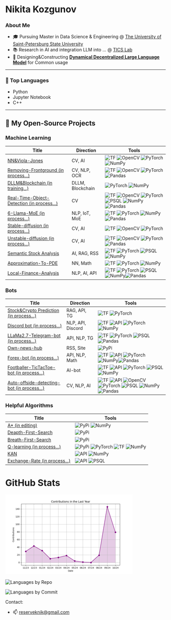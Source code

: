 
# Nikita Kozgunov

### About Me

- 🎓 Pursuing Master in Data Science & Engineering @ [The University of Saint-Petersburg State University](https://spbu.ru/)
- 📚 Research in AI and integration LLM into ... @ [TICS Lab](https://dscs.pro/students/2024-spring/козгунов-никита-владимирович-2/)
- 🔬 Designing&Constructing [**Dynamical Decentralized Large Language Model**](https://ieeexplore.ieee.org/document/10554241/metrics#metrics) for Common usage

---

### 🔧 Top Languages

- Python
- Jupyter Notebook
- С++

---

## 📂 My Open-Source Projects

  
  ### Machine Learning 

| Title | Direction | Tools |
|-------|-------|--------------|
| [NN&Viola-Jones](https://github.com/kozgunov/Viola_Jones_alg_faces) | CV, AI | ![TF](https://camo.githubusercontent.com/3501d75ac8fabee34e1a2fdcfe4c7304bbc20a275feddb62ea430971e72773c1/68747470733a2f2f696d672e736869656c64732e696f2f62616467652f54462d626c61636b3f7374796c653d666c61742d737175617265266c6f676f3d74656e736f72666c6f77) ![OpenCV](https://camo.githubusercontent.com/40113db3f32c78c5ed0dc6b451a12d529b7ad4bf7605a0069a6324f53595ef74/68747470733a2f2f696d672e736869656c64732e696f2f62616467652f4f70656e43562d626c61636b3f7374796c653d666c61742d737175617265266c6f676f3d6f70656e6376) ![PyTorch](https://camo.githubusercontent.com/9218b9b931f79b625865832c6f02edcb5f1684d9e609617ae9d4d474c4fd5c54/68747470733a2f2f696d672e736869656c64732e696f2f62616467652f5079546f7263682d626c61636b3f7374796c653d666c61742d737175617265266c6f676f3d7079746f726368) ![NumPy](https://camo.githubusercontent.com/95ec0c2d43de37b1de9b062511f90a8b5397a855d018568974ea8a358088ecb9/68747470733a2f2f696d672e736869656c64732e696f2f62616467652f4e756d50792d626c61636b3f7374796c653d666c61742d737175617265266c6f676f3d6e756d7079)|
| [Removing-Frontground (in process...)](https://github.com/kozgunov/my_ai/tree/main/CV%2BNLP/removing%20text%20from%20photo) | CV, NLP, OCR | ![TF](https://camo.githubusercontent.com/3501d75ac8fabee34e1a2fdcfe4c7304bbc20a275feddb62ea430971e72773c1/68747470733a2f2f696d672e736869656c64732e696f2f62616467652f54462d626c61636b3f7374796c653d666c61742d737175617265266c6f676f3d74656e736f72666c6f77)  ![OpenCV](https://camo.githubusercontent.com/40113db3f32c78c5ed0dc6b451a12d529b7ad4bf7605a0069a6324f53595ef74/68747470733a2f2f696d672e736869656c64732e696f2f62616467652f4f70656e43562d626c61636b3f7374796c653d666c61742d737175617265266c6f676f3d6f70656e6376) ![PyTorch](https://camo.githubusercontent.com/9218b9b931f79b625865832c6f02edcb5f1684d9e609617ae9d4d474c4fd5c54/68747470733a2f2f696d672e736869656c64732e696f2f62616467652f5079546f7263682d626c61636b3f7374796c653d666c61742d737175617265266c6f676f3d7079746f726368) ![Pandas](https://camo.githubusercontent.com/2c1bb617b29b6c1abaaa97b4079d81c8ebd47f3ffa07ddac37ae74dff2b6fc25/68747470733a2f2f696d672e736869656c64732e696f2f62616467652f50616e6461732d626c61636b3f7374796c653d666c61742d737175617265266c6f676f3d70616e646173)|
| [DLLM&Blockchain (in training...)](https://github.com/kozgunov/diploma-research) | DLLM, Blockchain | ![PyTorch](https://camo.githubusercontent.com/9218b9b931f79b625865832c6f02edcb5f1684d9e609617ae9d4d474c4fd5c54/68747470733a2f2f696d672e736869656c64732e696f2f62616467652f5079546f7263682d626c61636b3f7374796c653d666c61742d737175617265266c6f676f3d7079746f726368) ![NumPy](https://camo.githubusercontent.com/95ec0c2d43de37b1de9b062511f90a8b5397a855d018568974ea8a358088ecb9/68747470733a2f2f696d672e736869656c64732e696f2f62616467652f4e756d50792d626c61636b3f7374796c653d666c61742d737175617265266c6f676f3d6e756d7079)|
| [Real-Time-Object-Detection  (in process...)](https://github.com/kozgunov/modelling-research) | CV | ![TF](https://camo.githubusercontent.com/3501d75ac8fabee34e1a2fdcfe4c7304bbc20a275feddb62ea430971e72773c1/68747470733a2f2f696d672e736869656c64732e696f2f62616467652f54462d626c61636b3f7374796c653d666c61742d737175617265266c6f676f3d74656e736f72666c6f77) ![OpenCV](https://camo.githubusercontent.com/40113db3f32c78c5ed0dc6b451a12d529b7ad4bf7605a0069a6324f53595ef74/68747470733a2f2f696d672e736869656c64732e696f2f62616467652f4f70656e43562d626c61636b3f7374796c653d666c61742d737175617265266c6f676f3d6f70656e6376) ![PyTorch](https://camo.githubusercontent.com/9218b9b931f79b625865832c6f02edcb5f1684d9e609617ae9d4d474c4fd5c54/68747470733a2f2f696d672e736869656c64732e696f2f62616467652f5079546f7263682d626c61636b3f7374796c653d666c61742d737175617265266c6f676f3d7079746f726368) ![PSQL](https://camo.githubusercontent.com/0bf18404228cf47ae9400c9e2efdf98a7a92441e1f58a1b2efdd0bba351c5831/68747470733a2f2f696d672e736869656c64732e696f2f62616467652f4d7953514c2d626c61636b3f7374796c653d666c61742d737175617265266c6f676f3d6d7973716c) ![NumPy](https://camo.githubusercontent.com/95ec0c2d43de37b1de9b062511f90a8b5397a855d018568974ea8a358088ecb9/68747470733a2f2f696d672e736869656c64732e696f2f62616467652f4e756d50792d626c61636b3f7374796c653d666c61742d737175617265266c6f676f3d6e756d7079) ![Pandas](https://camo.githubusercontent.com/2c1bb617b29b6c1abaaa97b4079d81c8ebd47f3ffa07ddac37ae74dff2b6fc25/68747470733a2f2f696d672e736869656c64732e696f2f62616467652f50616e6461732d626c61636b3f7374796c653d666c61742d737175617265266c6f676f3d70616e646173)|
| [6-Llama-MoE (in process...)](https://github.com/kozgunov/MoE/tree/main/LLaMa_Union) | NLP, IoT, MoE | ![TF](https://camo.githubusercontent.com/3501d75ac8fabee34e1a2fdcfe4c7304bbc20a275feddb62ea430971e72773c1/68747470733a2f2f696d672e736869656c64732e696f2f62616467652f54462d626c61636b3f7374796c653d666c61742d737175617265266c6f676f3d74656e736f72666c6f77) ![PyTorch](https://camo.githubusercontent.com/9218b9b931f79b625865832c6f02edcb5f1684d9e609617ae9d4d474c4fd5c54/68747470733a2f2f696d672e736869656c64732e696f2f62616467652f5079546f7263682d626c61636b3f7374796c653d666c61742d737175617265266c6f676f3d7079746f726368) ![NumPy](https://camo.githubusercontent.com/95ec0c2d43de37b1de9b062511f90a8b5397a855d018568974ea8a358088ecb9/68747470733a2f2f696d672e736869656c64732e696f2f62616467652f4e756d50792d626c61636b3f7374796c653d666c61742d737175617265266c6f676f3d6e756d7079) ![Pandas](https://camo.githubusercontent.com/2c1bb617b29b6c1abaaa97b4079d81c8ebd47f3ffa07ddac37ae74dff2b6fc25/68747470733a2f2f696d672e736869656c64732e696f2f62616467652f50616e6461732d626c61636b3f7374796c653d666c61742d737175617265266c6f676f3d70616e646173)|
| [Stable-diffusion (in process...)](https://github.com/kozgunov/my_ai/tree/main/CV/stable_diffusion) | CV, AI | ![TF](https://camo.githubusercontent.com/3501d75ac8fabee34e1a2fdcfe4c7304bbc20a275feddb62ea430971e72773c1/68747470733a2f2f696d672e736869656c64732e696f2f62616467652f54462d626c61636b3f7374796c653d666c61742d737175617265266c6f676f3d74656e736f72666c6f77) ![OpenCV](https://camo.githubusercontent.com/40113db3f32c78c5ed0dc6b451a12d529b7ad4bf7605a0069a6324f53595ef74/68747470733a2f2f696d672e736869656c64732e696f2f62616467652f4f70656e43562d626c61636b3f7374796c653d666c61742d737175617265266c6f676f3d6f70656e6376) ![PyTorch](https://camo.githubusercontent.com/9218b9b931f79b625865832c6f02edcb5f1684d9e609617ae9d4d474c4fd5c54/68747470733a2f2f696d672e736869656c64732e696f2f62616467652f5079546f7263682d626c61636b3f7374796c653d666c61742d737175617265266c6f676f3d7079746f726368)|
| [Unstable-diffusion (in process...)](https://github.com/kozgunov/my_ai/tree/main/CV/unstable_diffusion) | CV, AI | ![TF](https://camo.githubusercontent.com/3501d75ac8fabee34e1a2fdcfe4c7304bbc20a275feddb62ea430971e72773c1/68747470733a2f2f696d672e736869656c64732e696f2f62616467652f54462d626c61636b3f7374796c653d666c61742d737175617265266c6f676f3d74656e736f72666c6f77) ![OpenCV](https://camo.githubusercontent.com/40113db3f32c78c5ed0dc6b451a12d529b7ad4bf7605a0069a6324f53595ef74/68747470733a2f2f696d672e736869656c64732e696f2f62616467652f4f70656e43562d626c61636b3f7374796c653d666c61742d737175617265266c6f676f3d6f70656e6376) ![PyTorch](https://camo.githubusercontent.com/9218b9b931f79b625865832c6f02edcb5f1684d9e609617ae9d4d474c4fd5c54/68747470733a2f2f696d672e736869656c64732e696f2f62616467652f5079546f7263682d626c61636b3f7374796c653d666c61742d737175617265266c6f676f3d7079746f726368)![Pandas](https://camo.githubusercontent.com/2c1bb617b29b6c1abaaa97b4079d81c8ebd47f3ffa07ddac37ae74dff2b6fc25/68747470733a2f2f696d672e736869656c64732e696f2f62616467652f50616e6461732d626c61636b3f7374796c653d666c61742d737175617265266c6f676f3d70616e646173)|
| [Semantic Stock Analysis](https://github.com/kozgunov/my_ai/blob/main/LLM%26NLP/sentiment%20stock%20analysis) | AI, RAG, RSS | ![TF](https://camo.githubusercontent.com/3501d75ac8fabee34e1a2fdcfe4c7304bbc20a275feddb62ea430971e72773c1/68747470733a2f2f696d672e736869656c64732e696f2f62616467652f54462d626c61636b3f7374796c653d666c61742d737175617265266c6f676f3d74656e736f72666c6f77) ![PyTorch](https://camo.githubusercontent.com/9218b9b931f79b625865832c6f02edcb5f1684d9e609617ae9d4d474c4fd5c54/68747470733a2f2f696d672e736869656c64732e696f2f62616467652f5079546f7263682d626c61636b3f7374796c653d666c61742d737175617265266c6f676f3d7079746f726368) ![PSQL](https://camo.githubusercontent.com/0bf18404228cf47ae9400c9e2efdf98a7a92441e1f58a1b2efdd0bba351c5831/68747470733a2f2f696d672e736869656c64732e696f2f62616467652f4d7953514c2d626c61636b3f7374796c653d666c61742d737175617265266c6f676f3d6d7973716c) ![NumPy](https://camo.githubusercontent.com/95ec0c2d43de37b1de9b062511f90a8b5397a855d018568974ea8a358088ecb9/68747470733a2f2f696d672e736869656c64732e696f2f62616467652f4e756d50792d626c61636b3f7374796c653d666c61742d737175617265266c6f676f3d6e756d7079) |
| [Approximation-To-PDE](https://github.com/kozgunov/Approximation-to-PDE) | NN, Math | ![TF](https://camo.githubusercontent.com/3501d75ac8fabee34e1a2fdcfe4c7304bbc20a275feddb62ea430971e72773c1/68747470733a2f2f696d672e736869656c64732e696f2f62616467652f54462d626c61636b3f7374796c653d666c61742d737175617265266c6f676f3d74656e736f72666c6f77) ![PyTorch](https://camo.githubusercontent.com/9218b9b931f79b625865832c6f02edcb5f1684d9e609617ae9d4d474c4fd5c54/68747470733a2f2f696d672e736869656c64732e696f2f62616467652f5079546f7263682d626c61636b3f7374796c653d666c61742d737175617265266c6f676f3d7079746f726368) ![NumPy](https://camo.githubusercontent.com/95ec0c2d43de37b1de9b062511f90a8b5397a855d018568974ea8a358088ecb9/68747470733a2f2f696d672e736869656c64732e696f2f62616467652f4e756d50792d626c61636b3f7374796c653d666c61742d737175617265266c6f676f3d6e756d7079)|
| [Local-Finance-Analysis](https://github.com/kozgunov/my_ai/tree/main/app%26program/local_finance) | NLP, AI, API | ![TF](https://camo.githubusercontent.com/3501d75ac8fabee34e1a2fdcfe4c7304bbc20a275feddb62ea430971e72773c1/68747470733a2f2f696d672e736869656c64732e696f2f62616467652f54462d626c61636b3f7374796c653d666c61742d737175617265266c6f676f3d74656e736f72666c6f77) ![PyTorch](https://camo.githubusercontent.com/9218b9b931f79b625865832c6f02edcb5f1684d9e609617ae9d4d474c4fd5c54/68747470733a2f2f696d672e736869656c64732e696f2f62616467652f5079546f7263682d626c61636b3f7374796c653d666c61742d737175617265266c6f676f3d7079746f726368) ![PSQL](https://camo.githubusercontent.com/0bf18404228cf47ae9400c9e2efdf98a7a92441e1f58a1b2efdd0bba351c5831/68747470733a2f2f696d672e736869656c64732e696f2f62616467652f4d7953514c2d626c61636b3f7374796c653d666c61742d737175617265266c6f676f3d6d7973716c) ![NumPy](https://camo.githubusercontent.com/95ec0c2d43de37b1de9b062511f90a8b5397a855d018568974ea8a358088ecb9/68747470733a2f2f696d672e736869656c64732e696f2f62616467652f4e756d50792d626c61636b3f7374796c653d666c61742d737175617265266c6f676f3d6e756d7079)![Pandas](https://camo.githubusercontent.com/2c1bb617b29b6c1abaaa97b4079d81c8ebd47f3ffa07ddac37ae74dff2b6fc25/68747470733a2f2f696d672e736869656c64732e696f2f62616467652f50616e6461732d626c61636b3f7374796c653d666c61742d737175617265266c6f676f3d70616e646173)|

### Bots

| Title | Direction | Tools |
|-------|-------|--------------|
| [Stock&Crypto Prediction (in process...)](https://github.com/kozgunov/stock-crypto_bot) | RAG, API, TG | ![TF](https://camo.githubusercontent.com/3501d75ac8fabee34e1a2fdcfe4c7304bbc20a275feddb62ea430971e72773c1/68747470733a2f2f696d672e736869656c64732e696f2f62616467652f54462d626c61636b3f7374796c653d666c61742d737175617265266c6f676f3d74656e736f72666c6f77) ![PyTorch](https://camo.githubusercontent.com/9218b9b931f79b625865832c6f02edcb5f1684d9e609617ae9d4d474c4fd5c54/68747470733a2f2f696d672e736869656c64732e696f2f62616467652f5079546f7263682d626c61636b3f7374796c653d666c61742d737175617265266c6f676f3d7079746f726368)|
| [Discord bot (in process...)](https://github.com/kozgunov/my_ai/tree/main/app&program/Discord_bot) | NLP, API, Discord | ![TF](https://camo.githubusercontent.com/3501d75ac8fabee34e1a2fdcfe4c7304bbc20a275feddb62ea430971e72773c1/68747470733a2f2f696d672e736869656c64732e696f2f62616467652f54462d626c61636b3f7374796c653d666c61742d737175617265266c6f676f3d74656e736f72666c6f77) ![API](https://img.shields.io/badge/API-red?style=flat-square) ![PyTorch](https://camo.githubusercontent.com/9218b9b931f79b625865832c6f02edcb5f1684d9e609617ae9d4d474c4fd5c54/68747470733a2f2f696d672e736869656c64732e696f2f62616467652f5079546f7263682d626c61636b3f7374796c653d666c61742d737175617265266c6f676f3d7079746f726368) ![NumPy](https://camo.githubusercontent.com/95ec0c2d43de37b1de9b062511f90a8b5397a855d018568974ea8a358088ecb9/68747470733a2f2f696d672e736869656c64732e696f2f62616467652f4e756d50792d626c61636b3f7374796c653d666c61742d737175617265266c6f676f3d6e756d7079)|
| [LLaMa2.7-Telegram-bot (in process...)](https://github.com/kozgunov/LLaMa-bot) | API, NLP, TG | ![TF](https://camo.githubusercontent.com/3501d75ac8fabee34e1a2fdcfe4c7304bbc20a275feddb62ea430971e72773c1/68747470733a2f2f696d672e736869656c64732e696f2f62616467652f54462d626c61636b3f7374796c653d666c61742d737175617265266c6f676f3d74656e736f72666c6f77) ![PyTorch](https://camo.githubusercontent.com/9218b9b931f79b625865832c6f02edcb5f1684d9e609617ae9d4d474c4fd5c54/68747470733a2f2f696d672e736869656c64732e696f2f62616467652f5079546f7263682d626c61636b3f7374796c653d666c61742d737175617265266c6f676f3d7079746f726368) ![PSQL](https://camo.githubusercontent.com/0bf18404228cf47ae9400c9e2efdf98a7a92441e1f58a1b2efdd0bba351c5831/68747470733a2f2f696d672e736869656c64732e696f2f62616467652f4d7953514c2d626c61636b3f7374796c653d666c61742d737175617265266c6f676f3d6d7973716c) ![Pandas](https://camo.githubusercontent.com/2c1bb617b29b6c1abaaa97b4079d81c8ebd47f3ffa07ddac37ae74dff2b6fc25/68747470733a2f2f696d672e736869656c64732e696f2f62616467652f50616e6461732d626c61636b3f7374796c653d666c61742d737175617265266c6f676f3d70616e646173)|
| [Own-news-hub](https://github.com/kozgunov/my_ai/tree/main/app%26program/own_news_hub) | RSS, Site | ![PyPi](https://img.shields.io/badge/PyPi-orange?style=flat-square) |
| [Forex-bot (in process...)](https://github.com/kozgunov/my_ai/tree/main/app%26program/Forex_bot) | API, NLP, Math | ![TF](https://camo.githubusercontent.com/3501d75ac8fabee34e1a2fdcfe4c7304bbc20a275feddb62ea430971e72773c1/68747470733a2f2f696d672e736869656c64732e696f2f62616467652f54462d626c61636b3f7374796c653d666c61742d737175617265266c6f676f3d74656e736f72666c6f77) ![API](https://img.shields.io/badge/API-red?style=flat-square) ![PyTorch](https://camo.githubusercontent.com/9218b9b931f79b625865832c6f02edcb5f1684d9e609617ae9d4d474c4fd5c54/68747470733a2f2f696d672e736869656c64732e696f2f62616467652f5079546f7263682d626c61636b3f7374796c653d666c61742d737175617265266c6f676f3d7079746f726368)  ![NumPy](https://camo.githubusercontent.com/95ec0c2d43de37b1de9b062511f90a8b5397a855d018568974ea8a358088ecb9/68747470733a2f2f696d672e736869656c64732e696f2f62616467652f4e756d50792d626c61636b3f7374796c653d666c61742d737175617265266c6f676f3d6e756d7079)![Pandas](https://camo.githubusercontent.com/2c1bb617b29b6c1abaaa97b4079d81c8ebd47f3ffa07ddac37ae74dff2b6fc25/68747470733a2f2f696d672e736869656c64732e696f2f62616467652f50616e6461732d626c61636b3f7374796c653d666c61742d737175617265266c6f676f3d70616e646173)|
| [Footballer-TicTacToe-bot (in process...)](https://github.com/kozgunov/TicTacToe) | AI-bot | ![TF](https://camo.githubusercontent.com/3501d75ac8fabee34e1a2fdcfe4c7304bbc20a275feddb62ea430971e72773c1/68747470733a2f2f696d672e736869656c64732e696f2f62616467652f54462d626c61636b3f7374796c653d666c61742d737175617265266c6f676f3d74656e736f72666c6f77) ![API](https://img.shields.io/badge/API-red?style=flat-square)  ![PyTorch](https://camo.githubusercontent.com/9218b9b931f79b625865832c6f02edcb5f1684d9e609617ae9d4d474c4fd5c54/68747470733a2f2f696d672e736869656c64732e696f2f62616467652f5079546f7263682d626c61636b3f7374796c653d666c61742d737175617265266c6f676f3d7079746f726368) ![PSQL](https://camo.githubusercontent.com/0bf18404228cf47ae9400c9e2efdf98a7a92441e1f58a1b2efdd0bba351c5831/68747470733a2f2f696d672e736869656c64732e696f2f62616467652f4d7953514c2d626c61636b3f7374796c653d666c61742d737175617265266c6f676f3d6d7973716c) ![NumPy](https://camo.githubusercontent.com/95ec0c2d43de37b1de9b062511f90a8b5397a855d018568974ea8a358088ecb9/68747470733a2f2f696d672e736869656c64732e696f2f62616467652f4e756d50792d626c61636b3f7374796c653d666c61742d737175617265266c6f676f3d6e756d7079)|
| [Auto-offside-detecting-bot (in process...)](https://github.com/kozgunov/my_ai/tree/main/CV/Football_Deep_Analisys) | CV, NLP, AI | ![TF](https://camo.githubusercontent.com/3501d75ac8fabee34e1a2fdcfe4c7304bbc20a275feddb62ea430971e72773c1/68747470733a2f2f696d672e736869656c64732e696f2f62616467652f54462d626c61636b3f7374796c653d666c61742d737175617265266c6f676f3d74656e736f72666c6f77) ![API](https://img.shields.io/badge/API-red?style=flat-square) ![OpenCV](https://camo.githubusercontent.com/40113db3f32c78c5ed0dc6b451a12d529b7ad4bf7605a0069a6324f53595ef74/68747470733a2f2f696d672e736869656c64732e696f2f62616467652f4f70656e43562d626c61636b3f7374796c653d666c61742d737175617265266c6f676f3d6f70656e6376) ![PyTorch](https://camo.githubusercontent.com/9218b9b931f79b625865832c6f02edcb5f1684d9e609617ae9d4d474c4fd5c54/68747470733a2f2f696d672e736869656c64732e696f2f62616467652f5079546f7263682d626c61636b3f7374796c653d666c61742d737175617265266c6f676f3d7079746f726368) ![PSQL](https://camo.githubusercontent.com/0bf18404228cf47ae9400c9e2efdf98a7a92441e1f58a1b2efdd0bba351c5831/68747470733a2f2f696d672e736869656c64732e696f2f62616467652f4d7953514c2d626c61636b3f7374796c653d666c61742d737175617265266c6f676f3d6d7973716c) ![NumPy](https://camo.githubusercontent.com/95ec0c2d43de37b1de9b062511f90a8b5397a855d018568974ea8a358088ecb9/68747470733a2f2f696d672e736869656c64732e696f2f62616467652f4e756d50792d626c61636b3f7374796c653d666c61742d737175617265266c6f676f3d6e756d7079)![Pandas](https://camo.githubusercontent.com/2c1bb617b29b6c1abaaa97b4079d81c8ebd47f3ffa07ddac37ae74dff2b6fc25/68747470733a2f2f696d672e736869656c64732e696f2f62616467652f50616e6461732d626c61636b3f7374796c653d666c61742d737175617265266c6f676f3d70616e646173)|


### Helpful Algorithms

| Title | Tools |
|-------|--------------|
| [A* (in editing)](https://github.com/kozgunov/internal-tests/blob/main/A*) | ![PyPi](https://img.shields.io/badge/PyPi-orange?style=flat-square) ![NumPy](https://camo.githubusercontent.com/95ec0c2d43de37b1de9b062511f90a8b5397a855d018568974ea8a358088ecb9/68747470733a2f2f696d672e736869656c64732e696f2f62616467652f4e756d50792d626c61636b3f7374796c653d666c61742d737175617265266c6f676f3d6e756d7079)|
| [Deapth-First-Search](https://github.com/kozgunov/internal-tests/blob/main/dfs.py) | ![PyPi](https://img.shields.io/badge/PyPi-orange?style=flat-square) |
| [Breath-First-Search](https://github.com/kozgunov/internal-tests/blob/main/bfs.py) | ![PyPi](https://img.shields.io/badge/PyPi-orange?style=flat-square) |
| [Q-learning (in process...)](https://github.com/kozgunov/my_ai/blob/main/app%26program/Q-learning) | ![PyPi](https://img.shields.io/badge/PyPi-orange?style=flat-square)  ![PyTorch](https://camo.githubusercontent.com/9218b9b931f79b625865832c6f02edcb5f1684d9e609617ae9d4d474c4fd5c54/68747470733a2f2f696d672e736869656c64732e696f2f62616467652f5079546f7263682d626c61636b3f7374796c653d666c61742d737175617265266c6f676f3d7079746f726368) ![TF](https://camo.githubusercontent.com/3501d75ac8fabee34e1a2fdcfe4c7304bbc20a275feddb62ea430971e72773c1/68747470733a2f2f696d672e736869656c64732e696f2f62616467652f54462d626c61636b3f7374796c653d666c61742d737175617265266c6f676f3d74656e736f72666c6f77) ![NumPy](https://camo.githubusercontent.com/95ec0c2d43de37b1de9b062511f90a8b5397a855d018568974ea8a358088ecb9/68747470733a2f2f696d672e736869656c64732e696f2f62616467652f4e756d50792d626c61636b3f7374796c653d666c61742d737175617265266c6f676f3d6e756d7079)|
| [KAN](https://github.com/kozgunov/internal-tests/blob/main/KANs) | ![API](https://img.shields.io/badge/API-red?style=flat-square) ![NumPy](https://camo.githubusercontent.com/95ec0c2d43de37b1de9b062511f90a8b5397a855d018568974ea8a358088ecb9/68747470733a2f2f696d672e736869656c64732e696f2f62616467652f4e756d50792d626c61636b3f7374796c653d666c61742d737175617265266c6f676f3d6e756d7079)|
| [Exchange-Rate (in process...)](https://github.com/kozgunov/python-games/blob/main/exchanging%20rates) | ![API](https://img.shields.io/badge/API-red?style=flat-square) ![PSQL](https://camo.githubusercontent.com/0bf18404228cf47ae9400c9e2efdf98a7a92441e1f58a1b2efdd0bba351c5831/68747470733a2f2f696d672e736869656c64732e696f2f62616467652f4d7953514c2d626c61636b3f7374796c653d666c61742d737175617265266c6f676f3d6d7973716c)|


# GitHub Stats


![Contributions](contributions_plot.png)

![Languages by Repo](result_languages_repoй.png.png)

![Languages by Commit](result_languages_commit1.png.png)

Contact:
* 📫 reserveknik@gmail.com

